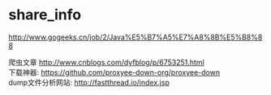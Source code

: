 # share_info
http://www.gogeeks.cn/job/2/Java%E5%B7%A5%E7%A8%8B%E5%B8%88

爬虫文章
http://www.cnblogs.com/dyfblog/p/6753251.html  
下载神器:
https://github.com/proxyee-down-org/proxyee-down  
dump文件分析网站:
http://fastthread.io/index.jsp  

